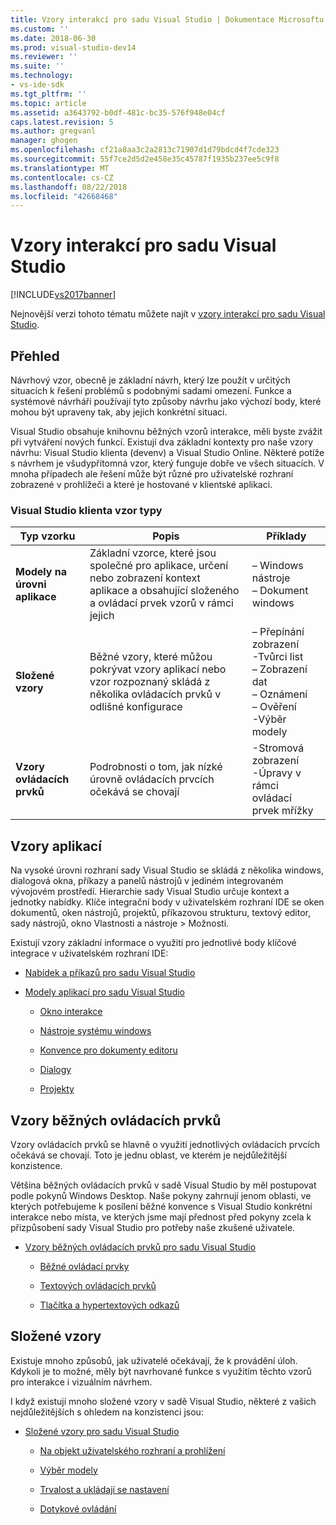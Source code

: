 ```yaml
---
title: Vzory interakcí pro sadu Visual Studio | Dokumentace Microsoftu
ms.custom: ''
ms.date: 2018-06-30
ms.prod: visual-studio-dev14
ms.reviewer: ''
ms.suite: ''
ms.technology:
- vs-ide-sdk
ms.tgt_pltfrm: ''
ms.topic: article
ms.assetid: a3643792-b0df-481c-bc35-576f948e04cf
caps.latest.revision: 5
ms.author: gregvanl
manager: ghogen
ms.openlocfilehash: cf21a8aa3c2a2813c71907d1d79bdcd4f7cde323
ms.sourcegitcommit: 55f7ce2d5d2e458e35c45787f1935b237ee5c9f8
ms.translationtype: MT
ms.contentlocale: cs-CZ
ms.lasthandoff: 08/22/2018
ms.locfileid: "42668468"
---
```

# <a name="interaction-patterns-for-visual-studio"></a>Vzory interakcí pro sadu Visual Studio
[!INCLUDE[vs2017banner](../../includes/vs2017banner.md)]

Nejnovější verzi tohoto tématu můžete najít v [vzory interakcí pro sadu Visual Studio](https://docs.microsoft.com/visualstudio/extensibility/ux-guidelines/interaction-patterns-for-visual-studio).  
  
## <a name="overview"></a>Přehled  
 Návrhový vzor, obecně je základní návrh, který lze použít v určitých situacích k řešení problémů s podobnými sadami omezení. Funkce a systémové návrháři používají tyto způsoby návrhu jako výchozí body, které mohou být upraveny tak, aby jejich konkrétní situaci.  
  
 Visual Studio obsahuje knihovnu běžných vzorů interakce, měli byste zvážit při vytváření nových funkcí. Existují dva základní kontexty pro naše vzory návrhu: Visual Studio klienta (devenv) a Visual Studio Online. Některé potíže s návrhem je všudypřítomná vzor, který funguje dobře ve všech situacích. V mnoha případech ale řešení může být různé pro uživatelské rozhraní zobrazené v prohlížeči a které je hostované v klientské aplikaci.  
  
### <a name="visual-studio-client-pattern-types"></a>Visual Studio klienta vzor typy  
  
|Typ vzorku|Popis|Příklady|  
|------------------|-----------------|--------------|  
|**Modely na úrovni aplikace**|Základní vzorce, které jsou společné pro aplikace, určení nebo zobrazení kontext aplikace a obsahující složeného a ovládací prvek vzorů v rámci jejich|– Windows nástroje<br />– Dokument windows|  
|**Složené vzory**|Běžné vzory, které můžou pokrývat vzory aplikací nebo vzor rozpoznaný skládá z několika ovládacích prvků v odlišné konfigurace|– Přepínání zobrazení<br />-Tvůrci list<br />– Zobrazení dat<br />– Oznámení<br />– Ověření<br />-Výběr modely|  
|**Vzory ovládacích prvků**|Podrobnosti o tom, jak nízké úrovně ovládacích prvcích očekává se chovají|-Stromová zobrazení<br />-Úpravy v rámci ovládací prvek mřížky|  
  
## <a name="application-patterns"></a>Vzory aplikací  
 Na vysoké úrovni rozhraní sady Visual Studio se skládá z několika windows, dialogová okna, příkazy a panelů nástrojů v jediném integrovaném vývojovém prostředí. Hierarchie sady Visual Studio určuje kontext a jednotky nabídky. Klíče integrační body v uživatelském rozhraní IDE se oken dokumentů, oken nástrojů, projektů, příkazovou strukturu, textový editor, sady nástrojů, okno Vlastnosti a nástroje > Možnosti.  
  
 Existují vzory základní informace o využití pro jednotlivé body klíčové integrace v uživatelském rozhraní IDE:  
  
-   [Nabídek a příkazů pro sadu Visual Studio](../../extensibility/ux-guidelines/menus-and-commands-for-visual-studio.md)  
  
-   [Modely aplikací pro sadu Visual Studio](../../extensibility/ux-guidelines/application-patterns-for-visual-studio.md)  
  
    -   [Okno interakce](../../extensibility/ux-guidelines/application-patterns-for-visual-studio.md#BKMK_WindowInteractions)  
  
    -   [Nástroje systému windows](../../extensibility/ux-guidelines/application-patterns-for-visual-studio.md#BKMK_ToolWindows)  
  
    -   [Konvence pro dokumenty editoru](../../extensibility/ux-guidelines/application-patterns-for-visual-studio.md#BKMK_DocumentEditorConventions)  
  
    -   [Dialogy](../../extensibility/ux-guidelines/application-patterns-for-visual-studio.md#BKMK_Dialogs)  
  
    -   [Projekty](../../extensibility/ux-guidelines/application-patterns-for-visual-studio.md#BKMK_Projects)  
  
## <a name="common-control-patterns"></a>Vzory běžných ovládacích prvků  
 Vzory ovládacích prvků se hlavně o využití jednotlivých ovládacích prvcích očekává se chovají. Toto je jednu oblast, ve kterém je nejdůležitější konzistence.  
  
 Většina běžných ovládacích prvků v sadě Visual Studio by měl postupovat podle pokynů Windows Desktop. Naše pokyny zahrnují jenom oblasti, ve kterých potřebujeme k posílení běžné konvence s Visual Studio konkrétní interakce nebo místa, ve kterých jsme mají přednost před pokyny zcela k přizpůsobení sady Visual Studio pro potřeby naše zkušené uživatele.  
  
-   [Vzory běžných ovládacích prvků pro sadu Visual Studio](../../extensibility/ux-guidelines/common-control-patterns-for-visual-studio.md)  
  
    -   [Běžné ovládací prvky](../../extensibility/ux-guidelines/common-control-patterns-for-visual-studio.md#BKMK_CommonControls)  
  
    -   [Textových ovládacích prvků](../../extensibility/ux-guidelines/common-control-patterns-for-visual-studio.md#BKMK_TextControls)  
  
    -   [Tlačítka a hypertextových odkazů](../../extensibility/ux-guidelines/common-control-patterns-for-visual-studio.md#BKMK_ButtonsAndHyperlinks)  
  
## <a name="composite-patterns"></a>Složené vzory  
 Existuje mnoho způsobů, jak uživatelé očekávají, že k provádění úloh. Kdykoli je to možné, měly být navrhované funkce s využitím těchto vzorů pro interakce i vizuálním návrhem.  
  
 I když existují mnoho složené vzory v sadě Visual Studio, některé z vašich nejdůležitějších s ohledem na konzistenci jsou:  
  
-   [Složené vzory pro sadu Visual Studio](../../extensibility/ux-guidelines/composite-patterns-for-visual-studio.md)  
  
    -   [Na objekt uživatelského rozhraní a prohlížení](../../extensibility/ux-guidelines/composite-patterns-for-visual-studio.md#BKMK_OnObjectUI)  
  
    -   [Výběr modely](../../extensibility/ux-guidelines/composite-patterns-for-visual-studio.md#BKMK_SelectionModels)  
  
    -   [Trvalost a ukládají se nastavení](../../extensibility/ux-guidelines/composite-patterns-for-visual-studio.md#BKMK_PersistenceAndSavingSettings)  
  
    -   [Dotykové ovládání](../../extensibility/ux-guidelines/composite-patterns-for-visual-studio.md#BKMK_TouchInput)

